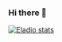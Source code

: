 ### Hi there 👋

[![Eladio stats](https://github-readme-stats.vercel.app/api?username=eladiomejias)](https://github.com/eladiomejias/github-readme-stats)

<!--
**eladiomejias/eladiomejias** is a ✨ _special_ ✨ repository because its `README.md` (this file) appears on your GitHub profile.

Here are some ideas to get you started:

- 🔭 I’m currently working on ...
- 🌱 I’m currently learning ...
- 👯 I’m looking to collaborate on ...
- 🤔 I’m looking for help with ...
- 💬 Ask me about ...
- 📫 How to reach me: ...
- 😄 Pronouns: ...
- ⚡ Fun fact: ...
-->
